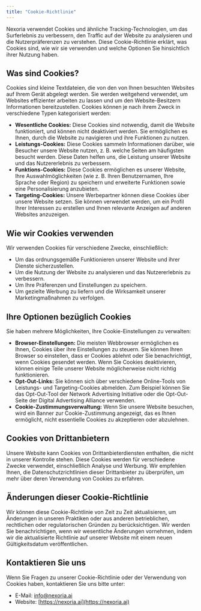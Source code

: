 ```yaml
---
title: "Cookie-Richtlinie"
---
```


Nexoria verwendet Cookies und ähnliche Tracking-Technologien, um das Surferlebnis zu verbessern, den Traffic auf der Website zu analysieren und die Nutzerpräferenzen zu verstehen. Diese Cookie-Richtlinie erklärt, was Cookies sind, wie wir sie verwenden und welche Optionen Sie hinsichtlich ihrer Nutzung haben.

## **Was sind Cookies?**

Cookies sind kleine Textdateien, die von den von Ihnen besuchten Websites auf Ihrem Gerät abgelegt werden. Sie werden weitgehend verwendet, um Websites effizienter arbeiten zu lassen und um den Website-Besitzern Informationen bereitzustellen. Cookies können je nach ihrem Zweck in verschiedene Typen kategorisiert werden:

- **Wesentliche Cookies:** Diese Cookies sind notwendig, damit die Website funktioniert, und können nicht deaktiviert werden. Sie ermöglichen es Ihnen, durch die Website zu navigieren und ihre Funktionen zu nutzen.
- **Leistungs-Cookies:** Diese Cookies sammeln Informationen darüber, wie Besucher unsere Website nutzen, z. B. welche Seiten am häufigsten besucht werden. Diese Daten helfen uns, die Leistung unserer Website und das Nutzererlebnis zu verbessern.
- **Funktions-Cookies:** Diese Cookies ermöglichen es unserer Website, Ihre Auswahlmöglichkeiten (wie z. B. Ihren Benutzernamen, Ihre Sprache oder Region) zu speichern und erweiterte Funktionen sowie eine Personalisierung anzubieten.
- **Targeting-Cookies:** Unsere Werbepartner können diese Cookies über unsere Website setzen. Sie können verwendet werden, um ein Profil Ihrer Interessen zu erstellen und Ihnen relevante Anzeigen auf anderen Websites anzuzeigen.

## **Wie wir Cookies verwenden**

Wir verwenden Cookies für verschiedene Zwecke, einschließlich:

- Um das ordnungsgemäße Funktionieren unserer Website und ihrer Dienste sicherzustellen.
- Um die Nutzung der Website zu analysieren und das Nutzererlebnis zu verbessern.
- Um Ihre Präferenzen und Einstellungen zu speichern.
- Um gezielte Werbung zu liefern und die Wirksamkeit unserer Marketingmaßnahmen zu verfolgen.

## **Ihre Optionen bezüglich Cookies**

Sie haben mehrere Möglichkeiten, Ihre Cookie-Einstellungen zu verwalten:

- **Browser-Einstellungen:** Die meisten Webbrowser ermöglichen es Ihnen, Cookies über ihre Einstellungen zu steuern. Sie können Ihren Browser so einstellen, dass er Cookies ablehnt oder Sie benachrichtigt, wenn Cookies gesendet werden. Wenn Sie Cookies deaktivieren, können einige Teile unserer Website möglicherweise nicht richtig funktionieren.
- **Opt-Out-Links:** Sie können sich über verschiedene Online-Tools von Leistungs- und Targeting-Cookies abmelden. Zum Beispiel können Sie das Opt-Out-Tool der Network Advertising Initiative oder die Opt-Out-Seite der Digital Advertising Alliance verwenden.
- **Cookie-Zustimmungsverwaltung:** Wenn Sie unsere Website besuchen, wird ein Banner zur Cookie-Zustimmung angezeigt, das es Ihnen ermöglicht, nicht essentielle Cookies zu akzeptieren oder abzulehnen.

## **Cookies von Drittanbietern**

Unsere Website kann Cookies von Drittanbieterdiensten enthalten, die nicht in unserer Kontrolle stehen. Diese Cookies werden für verschiedene Zwecke verwendet, einschließlich Analyse und Werbung. Wir empfehlen Ihnen, die Datenschutzrichtlinien dieser Drittanbieter zu überprüfen, um mehr über deren Verwendung von Cookies zu erfahren.

## **Änderungen dieser Cookie-Richtlinie**

Wir können diese Cookie-Richtlinie von Zeit zu Zeit aktualisieren, um Änderungen in unseren Praktiken oder aus anderen betrieblichen, rechtlichen oder regulatorischen Gründen zu berücksichtigen. Wir werden Sie benachrichtigen, wenn wir wesentliche Änderungen vornehmen, indem wir die aktualisierte Richtlinie auf unserer Website mit einem neuen Gültigkeitsdatum veröffentlichen.

## **Kontaktieren Sie uns**

Wenn Sie Fragen zu unserer Cookie-Richtlinie oder der Verwendung von Cookies haben, kontaktieren Sie uns bitte unter:

- E-Mail: [info@nexoria.ai](mailto:info@nexoria.ai)
- Website: [https://nexoria.ai](https://nexoria.ai)
